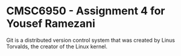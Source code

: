 # CMSC6950 - Assignment 4 for Yousef Ramezani
Git is a distributed version control system that was created by Linus 
Torvalds, the creator of the Linux kernel.

